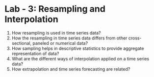 # Lab - 3: Resampling and Interpolation

1. How resampling is used in time series data?
2. How the resampling in time series data differs from other cross-sectional, paneled or numerical data?
3. How sampling helps in descriptive statistics to provide aggregate representation of data?
4. What are the different ways of interpolation applied on a time series data?
5. How extrapolation and time series forecasting are related?